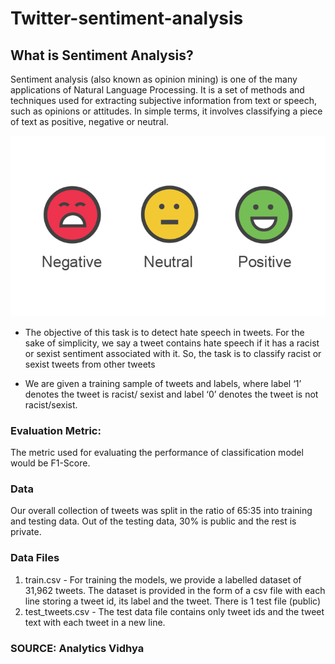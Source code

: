 # Twitter-sentiment-analysis

## What is Sentiment Analysis?
Sentiment analysis (also known as opinion mining) is one of the many applications of Natural Language Processing. It is a set of methods and techniques used for extracting subjective information from text or speech, such as opinions or attitudes. In simple terms, it involves classifying a piece of text as positive, negative or neutral.

![alt text](https://github.com/imene-swaan/Twitter-sentiment-analysis/blob/main/1549269497113.png)

- The objective of this task is to detect hate speech in tweets. For the sake of simplicity, we say a tweet contains hate speech if it has a racist or sexist sentiment associated with it. So, the task is to classify racist or sexist tweets from other tweets


- We are given a training sample of tweets and labels, where label ‘1’ denotes the tweet is racist/ sexist and label ‘0’ denotes the tweet is not racist/sexist.



### Evaluation Metric:
The metric used for evaluating the performance of classification model would be F1-Score.




### Data
Our overall collection of tweets was split in the ratio of 65:35 into training and testing data. Out of the testing data, 30% is public and the rest is private.



 
### Data Files
 
1.	train.csv - For training the models, we provide a labelled dataset of 31,962 tweets. The dataset is provided in the form of a csv file with each line storing a tweet id, its label and the tweet.
There is 1 test file (public)
2.	test_tweets.csv - The test data file contains only tweet ids and the tweet text with each tweet in a new line.


### SOURCE: Analytics Vidhya
